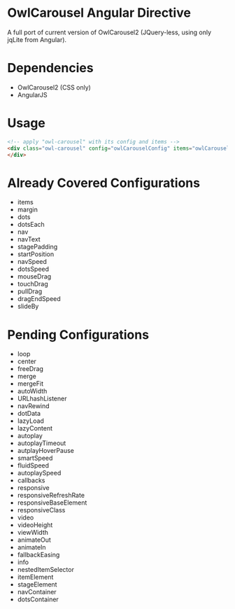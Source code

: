 OwlCarousel Angular Directive
=============================

A full port of current version of OwlCarousel2 (JQuery-less, using only jqLite from Angular).

# Dependencies
* OwlCarousel2 (CSS only)
* AngularJS

# Usage
```html
<!-- apply "owl-carousel" with its config and items -->
<div class="owl-carousel" config="owlCarouselConfig" items="owlCarouselItems">
</div>
```

# Already Covered Configurations
* items 
* margin
* dots
* dotsEach
* nav
* navText
* stagePadding
* startPosition
* navSpeed
* dotsSpeed
* mouseDrag
* touchDrag
* pullDrag
* dragEndSpeed
* slideBy

# Pending Configurations
* loop
* center
* freeDrag
* merge
* mergeFit
* autoWidth
* URLhashListener
* navRewind
* dotData
* lazyLoad
* lazyContent
* autoplay
* autoplayTimeout
* autplayHoverPause
* smartSpeed
* fluidSpeed
* autoplaySpeed
* callbacks
* responsive
* responsiveRefreshRate
* responsiveBaseElement
* responsiveClass
* video
* videoHeight
* viewWidth
* animateOut
* animateIn
* fallbackEasing
* info
* nestedItemSelector
* itemElement
* stageElement
* navContainer
* dotsContainer